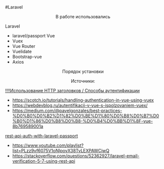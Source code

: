 #Laravel

<p align="center">В работе использовались</p>

Laravel
- laravel/passport
Vue
- Vuex
- Vue Router
- Vuelidate
- Bootstrap-vue
- Axios

<p align="center">Порядок установки</p>


<p align="center">Источники:</p>

<p align="center">

<p><a href="https://deworker.pro/edu/series/http-basics/authentication-headers">!!!!Использование HTTP заголовков / Способы аутентификации</a></p>

- https://scotch.io/tutorials/handling-authentication-in-vue-using-vuex
- https://webdevblog.ru/autentifikacii-v-vue-s-ispolzovaniem-vuex/
- https://medium.com/@pavelgonzales/best-practices-%D0%B0%D0%B2%D1%82%D0%BE%D1%80%D0%B8%D0%B7%D0%B0%D1%86%D0%B8%D0%B8-%D0%B4%D0%BB%D1%8F-vue-8b769589001a

<p><a href="https://si-dev.com/ru/blog/rest-api-auth-with-laravel-passport">rest-api-auth-with-laravel-passport</a></p>


- https://www.youtube.com/playlist?list=PLzz9vf6075V1oNIpovX38TvLEXPAWCjwQ
- https://stackoverflow.com/questions/52362927/laravel-email-verification-5-7-using-rest-api

</p>
